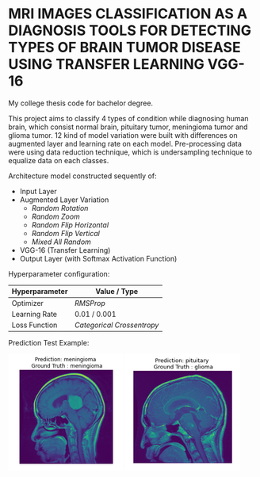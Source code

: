 # **MRI IMAGES CLASSIFICATION AS A DIAGNOSIS TOOLS FOR DETECTING TYPES OF BRAIN TUMOR DISEASE USING TRANSFER LEARNING VGG-16**

My college thesis code for bachelor degree.

This project aims to classify 4 types of condition while diagnosing human brain, which consist normal brain, pituitary tumor, meningioma tumor and glioma tumor. 12 kind of model variation were built with differences on augmented layer and learning rate on each model. Pre-processing data were using data reduction technique, which is undersampling technique to equalize data on each classes.

Architecture model constructed sequently of:
- Input Layer
- Augmented Layer Variation
  - *Random Rotation*
  - *Random Zoom*
  - *Random Flip Horizontal*
  - *Random Flip Vertical*
  - *Mixed All Random*
- VGG-16 (Transfer Learning)
- Output Layer (with Softmax Activation Function)

Hyperparameter configuration:

| Hyperparameter | Value / Type |
| ------------- | ------------- |
| Optimizer | *RMSProp*  |
| Learning Rate  | 0.01 / 0.001  |
| Loss Function | *Categorical Crossentropy*|

Prediction Test Example:

![gambar 1](https://github.com/40ssimo/4classtumorclassification/blob/main/pic/Picture1.png)
![gambar 2](https://github.com/40ssimo/4classtumorclassification/blob/main/pic/Picture2.png)
